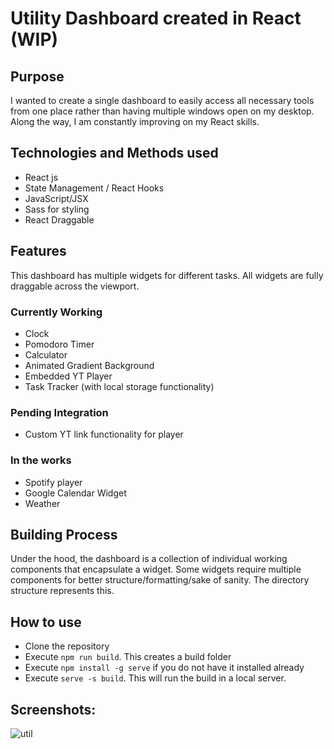 # Utility Dashboard created in React (WIP)

## Purpose
I wanted to create a single dashboard to easily access all necessary tools from one place rather than having multiple windows open on my desktop. Along the way, I am constantly improving on my React skills.

## Technologies and Methods used
+ React js
+ State Management / React Hooks
+ JavaScript/JSX 
+ Sass for styling 
+ React Draggable

## Features 
This dashboard has multiple widgets for different tasks. All widgets are fully draggable across the viewport. 

### Currently Working
+ Clock
+ Pomodoro Timer 
+ Calculator
+ Animated Gradient Background
+ Embedded YT Player
+ Task Tracker (with local storage functionality)

### Pending Integration
+ Custom YT link functionality for player

### In the works 
+ Spotify player
+ Google Calendar Widget
+ Weather 

## Building Process
Under the hood, the dashboard is a collection of individual working components that encapsulate a widget. Some widgets require multiple components for better structure/formatting/sake of sanity. The directory structure represents this. 

## How to use

+ Clone the repository
+ Execute `npm run build`. This creates a build folder
+ Execute `npm install -g serve` if you do not have it installed already
+ Execute `serve -s build`. This will run the build in a local server.

## Screenshots: 

![util](https://user-images.githubusercontent.com/30232380/133303045-03a89e0c-f05e-445b-b8c1-20ba428274d8.png)



